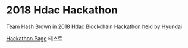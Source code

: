 # 2018 Hdac Hackathon

Team Hash Brown in 2018 Hdac Blockchain Hackathon held by Hyundai

[Hackathon Page](http://hdachackathon.com)
테스트 
